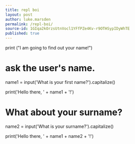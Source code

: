 ```yaml
---
title: repl boi
layout: post
author: luke.marsden
permalink: /repl-boi/
source-id: 1GIqa2kOrzsUtnVocl1YFfPZe4Kv-r9OTHSypIDyWhTE
published: true
---
```

print ("I am going to find out your name!")

# ask the user's name.

name1 = input('What is your first name?').capitalize()

print('Hello there, ' + name1 + '!')

# What about your surname?

name2 = input('What is your surname?').capitalize()

print('Hello there, ' + name1 + name2 + '!')

